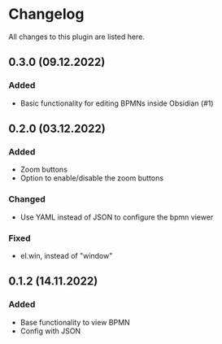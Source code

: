 # Changelog

All changes to this plugin are listed here.

## 0.3.0 (09.12.2022)

### Added

- Basic functionality for editing BPMNs inside Obsidian (#1)

## 0.2.0 (03.12.2022)

### Added

- Zoom buttons
- Option to enable/disable the zoom buttons

### Changed

- Use YAML instead of JSON to configure the bpmn viewer

### Fixed

- el.win, instead of "window"

## 0.1.2 (14.11.2022)

### Added

- Base functionality to view BPMN
- Config with JSON